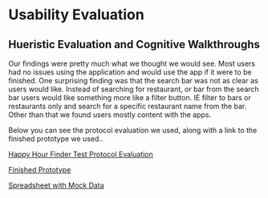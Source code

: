 # Usability Evaluation

## Hueristic Evaluation and Cognitive Walkthroughs

Our findings were pretty much what we thought we would see. Most users had no issues using the application and would use the app if it were to be finished. One surprising finding was that the search bar was not as clear as users would like. Instead of searching for restaurant, or bar from the search bar users would like something more like a filter button. IE filter to bars or restaurants only and search for a specific restaurant name from the bar. Other than that we found users mostly content with the apps.

Below you can see the protocol evaluation we used, along with a link to the finished prototype we used..

[Happy Hour Finder Test Protocol Evaluation](https://github.com/UsabilityEngineering/Happy-Hour-Finder/files/8702401/Happy.Hour.Finder.Test.Protocol.Evaluation.pdf)

[Finished Prototype](https://xd.adobe.com/view/ca625da5-00e5-4232-9c01-4a47892d0320-9f31/)

[Spreadsheet with Mock Data](https://docs.google.com/spreadsheets/d/162ldjJ4pNACvi8s2MdAdCHGRyZzpOUj5xQKr1LthHtQ/edit?usp=sharing)
